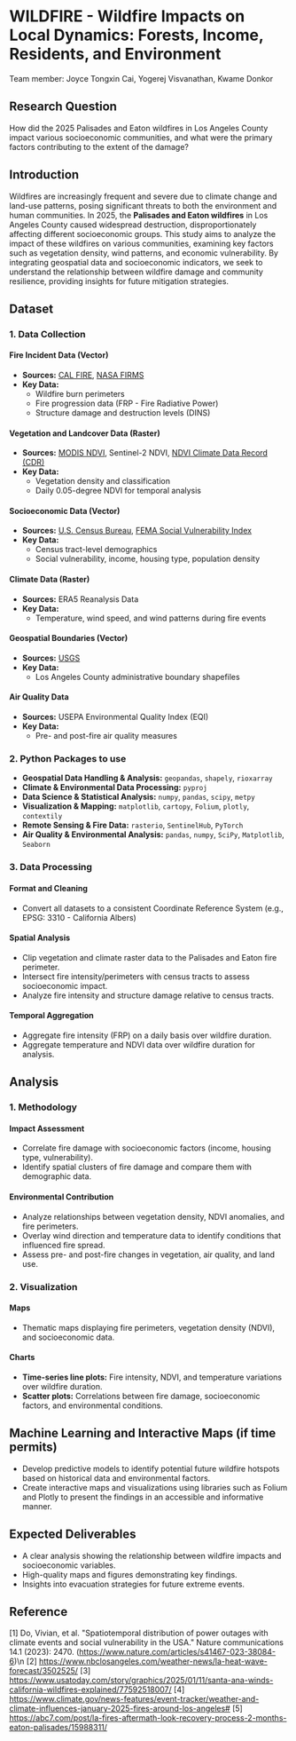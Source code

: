 # WILDFIRE - Wildfire Impacts on Local Dynamics: Forests, Income, Residents, and Environment
Team member: Joyce Tongxin Cai, Yogerej Visvanathan, Kwame Donkor

## Research Question
How did the 2025 Palisades and Eaton wildfires in Los Angeles County impact various socioeconomic communities, and what were the primary factors contributing to the extent of the damage?

## Introduction
Wildfires are increasingly frequent and severe due to climate change and land-use patterns, posing significant threats to both the environment and human communities. In 2025, the **Palisades and Eaton wildfires** in Los Angeles County caused widespread destruction, disproportionately affecting different socioeconomic groups. This study aims to analyze the impact of these wildfires on various communities, examining key factors such as vegetation density, wind patterns, and economic vulnerability. By integrating geospatial data and socioeconomic indicators, we seek to understand the relationship between wildfire damage and community resilience, providing insights for future mitigation strategies.


## Dataset

### 1. Data Collection

#### Fire Incident Data (Vector)
- **Sources:** [CAL FIRE](https://www.fire.ca.gov/), [NASA FIRMS](https://firms.modaps.eosdis.nasa.gov/)
- **Key Data:**
  - Wildfire burn perimeters
  - Fire progression data (FRP - Fire Radiative Power)
  - Structure damage and destruction levels (DINS)

#### Vegetation and Landcover Data (Raster)
- **Sources:** [MODIS NDVI](https://modis.gsfc.nasa.gov/data/dataprod/mod13.php), Sentinel-2 NDVI, [NDVI Climate Data Record (CDR)](https://www.ncei.noaa.gov/products/climate-data-records/normalized-difference-vegetation-index)
- **Key Data:**
  - Vegetation density and classification
  - Daily 0.05-degree NDVI for temporal analysis

#### Socioeconomic Data (Vector)
- **Sources:** [U.S. Census Bureau](https://www.census.gov/), [FEMA Social Vulnerability Index](https://hazards.fema.gov/nri/map)
- **Key Data:**
  - Census tract-level demographics
  - Social vulnerability, income, housing type, population density

#### Climate Data (Raster)
- **Sources:** ERA5 Reanalysis Data
- **Key Data:**
  - Temperature, wind speed, and wind patterns during fire events

#### Geospatial Boundaries (Vector)
- **Sources:** [USGS](https://www.usgs.gov/)
- **Key Data:**
  - Los Angeles County administrative boundary shapefiles

#### Air Quality Data
- **Sources:** USEPA Environmental Quality Index (EQI)
- **Key Data:**
  - Pre- and post-fire air quality measures

### 2. Python Packages to use
- **Geospatial Data Handling & Analysis:** `geopandas`, `shapely`, `rioxarray`
- **Climate & Environmental Data Processing:** `pyproj`
- **Data Science & Statistical Analysis:** `numpy`, `pandas`, `scipy`, `metpy`
- **Visualization & Mapping:** `matplotlib`, `cartopy`, `Folium`, `plotly`, `contextily`
- **Remote Sensing & Fire Data:** `rasterio`, `SentinelHub`, `PyTorch`
- **Air Quality & Environmental Analysis:** `pandas`, `numpy`, `SciPy`, `Matplotlib`, `Seaborn`

### 3. Data Processing

#### Format and Cleaning
- Convert all datasets to a consistent Coordinate Reference System (e.g., EPSG: 3310 - California Albers)

#### Spatial Analysis
- Clip vegetation and climate raster data to the Palisades and Eaton fire perimeter.
- Intersect fire intensity/perimeters with census tracts to assess socioeconomic impact.
- Analyze fire intensity and structure damage relative to census tracts.

#### Temporal Aggregation
- Aggregate fire intensity (FRP) on a daily basis over wildfire duration.
- Aggregate temperature and NDVI data over wildfire duration for analysis.

## Analysis

### 1. Methodology

#### Impact Assessment
- Correlate fire damage with socioeconomic factors (income, housing type, vulnerability).
- Identify spatial clusters of fire damage and compare them with demographic data.

#### Environmental Contribution
- Analyze relationships between vegetation density, NDVI anomalies, and fire perimeters.
- Overlay wind direction and temperature data to identify conditions that influenced fire spread.
- Assess pre- and post-fire changes in vegetation, air quality, and land use.

### 2. Visualization

#### Maps
- Thematic maps displaying fire perimeters, vegetation density (NDVI), and socioeconomic data.

#### Charts
- **Time-series line plots:** Fire intensity, NDVI, and temperature variations over wildfire duration.
- **Scatter plots:** Correlations between fire damage, socioeconomic factors, and environmental conditions.

## Machine Learning and Interactive Maps (if time permits)
- Develop predictive models to identify potential future wildfire hotspots based on historical data and environmental factors.
- Create interactive maps and visualizations using libraries such as Folium and Plotly to present the findings in an accessible and informative manner.

## Expected Deliverables
- A clear analysis showing the relationship between wildfire impacts and socioeconomic variables.
- High-quality maps and figures demonstrating key findings.
- Insights into evacuation strategies for future extreme events.

## Reference
[1] Do, Vivian, et al. "Spatiotemporal distribution of power outages with climate events and social vulnerability in the USA." Nature communications 14.1 (2023): 2470. (https://www.nature.com/articles/s41467-023-38084-6)\n
[2] https://www.nbclosangeles.com/weather-news/la-heat-wave-forecast/3502525/ 
[3] https://www.usatoday.com/story/graphics/2025/01/11/santa-ana-winds-california-wildfires-explained/77592518007/
[4] https://www.climate.gov/news-features/event-tracker/weather-and-climate-influences-january-2025-fires-around-los-angeles#
[5] https://abc7.com/post/la-fires-aftermath-look-recovery-process-2-months-eaton-palisades/15988311/
